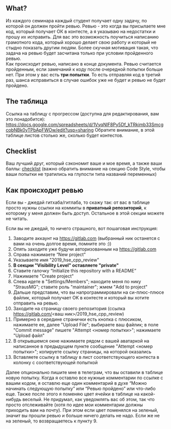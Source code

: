 ## What?
Из каждого семинара каждый студент получает одну задачу, по которой он должен пройти ревью. Ревью - это когда вы присылаете мне код, который получает ОК в контесте, а я указываю на недостатки и прошу их исправить. Для вас это возможность поучиться написанию грамотного кода, который хорошо делает свою работу и который не стыдно показать другим людям. Более скучная мотивация такая, что задача на ревью будет засчитана только при условии пройденного ревью.  
Как происходит ревью, написано в конце документа. Ревью считается пройденным, если замечаний к коду после очередной попытки больше нет. При этом у вас есть **три попытки**. То есть отправляя код в третий раз, шанса исправиться в случае ошибок уже не будет и ревью не будет пройдено.

## The таблица
Ссылка на таблицу с прогрессом (доступна для редактирования, вам это понадобится):
https://docs.google.com/spreadsheets/d/1VyqNlF8Py5Df_kTRkimb33SmcgcobNBk0yTPbApFWOw/edit?usp=sharing
Обратите внимание, в этой таблице листов столько же, сколько будет контестов.

## Checklist
Ваш лучший друг, который сэкономит ваше и мое время, а также ваши баллы:
[checklist](https://github.com/StrausMG/teaching/blob/master/2019_hse_cpp_seminars/checklist.md) (важно обратить внимание на секцию Code Style, чтобы ваши попытки не тратились на глупости типа названий переменных)

## Как происходит ревью
Если вы - джедай гитхаба/гитлаба, то скажу так: от вас в таблице просто нужны ссылки на коммиты в **приватный репозиторий**, к которому у меня должен быть доступ. Остальное в этой секции можете не читать.

Если вы не джедай, то ничего страшного, вот пошаговая инструкция:
1. Заводите аккаунт на https://gitlab.com (выбранный ник останется с вами на очень долгое время, помните это :))
2. Опять заходите уже будучи авторизованным на https://gitlab.com
3. Справа нажимаете “New project"
4. Указываете имя "2019_hse_cpp_review"
5. **В секции "Visibility Level" оставляете "private"**
6. Ставите галочку “Initialize this repository with a README”
7. Нажимаете "Create project"
8. Слева идете в "Settings/Members"; находите меня по нику "StrausMG"; ставите роль "maintainer"; жмем "Add to project"
9. Дальше представим, что вы напрограммировали на си-плюс-плюсе файлик, который получает OK в контесте и который вы хотите отправить на ревью.
10. Заходите на страницу своего репозитория (ссылка https://gitlab.com/<ваш ник>/2019_hse_cpp_review)
11. Примерно в середине странички есть кнопка с плюсиком, нажимаете ее, далее "Upload File"; выбираете ваш файлик; в поле "Commit message" пишете "Attempt <номер попытки>"; нажимаете "Upload файл"
12. В открывшемся окне нажимаете рядом с вашей аватаркой на написанное в предыдущем пункте сообщение "Attempt <номер попытки>"; копируете ссылку страницы, на которой оказались
13. Вставляете ссылку в таблицу в лист соответствующего контеста в колонку с соответствующей попыткой

Далее опционально пишите мне в телеграм, что вы оставили в таблице новую попытку. Когда я оставлю все нужные комментарии по ссылке с вашим кодом, я оставлю еще один комментарий в духе “Можно начинать следующую попытку” или “Ревью пройдено” или что-либо еще. Также после этого я поменяю цвет ячейки в таблице на какой-нибудь веселый. Не придумал, как уведомлять вас об этом, так что просто отслеживайте (хотя по идее мои комментарии должны приходить вам на почту). При этом если цвет поменялся на зеленый, значит вы прошли ревью и больше ничего делать не надо. Если же не на зеленый, то возвращаетесь к пункту 9.
